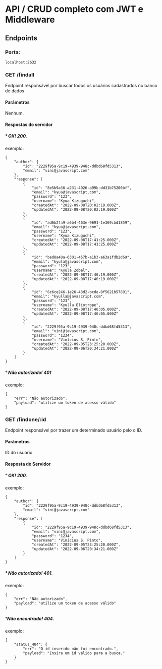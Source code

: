 # API / CRUD completo com JWT e Middleware

## Endpoints

### Porta:
```
localhost:2632
```
### GET /findall
Endpoint responsável por buscar todos os usuários cadastrados no banco de dados

#### Parâmetros
Nenhum.

#### Respostas do servidor
##### ° OK! 200.
exemplo:
```
{
    "author": {
        "id": "2229f95a-9c19-4939-948c-ddbd68fd5313",
        "email": "vini@javascript.com"
    },
    "response": [
        {
            "id": "8e5b9a36-a231-4926-a99b-dd31b75200bf",
            "email": "kyua@javascript.com",
            "password": "123",
            "username": "Kyua Kizuguchi",
            "createdAt": "2022-09-08T20:02:19.000Z",
            "updatedAt": "2022-09-08T20:02:19.000Z"
        },
        {
            "id": "ad6b2fa9-a6b4-463e-9691-1e369cbd1859",
            "email": "kyua@javascript.com",
            "password": "123",
            "username": "Kyua Kizuguchi",
            "createdAt": "2022-09-08T17:41:25.000Z",
            "updatedAt": "2022-09-08T17:41:25.000Z"
        },
        {
            "id": "bed8a40a-6301-457b-a1b3-a63a1fdb2d69",
            "email": "kyula@javascript.com",
            "password": "123",
            "username": "Kyula Zobal",
            "createdAt": "2022-09-08T17:40:19.000Z",
            "updatedAt": "2022-09-08T17:40:19.000Z"
        },
        {
            "id": "6c6ce246-1e26-43d2-bcde-8f5621b57801",
            "email": "kyulla@javascript.com",
            "password": "123",
            "username": "Kyulla Eliotrope",
            "createdAt": "2022-09-08T17:40:05.000Z",
            "updatedAt": "2022-09-08T17:40:05.000Z"
        },
        {
            "id": "2229f95a-9c19-4939-948c-ddbd68fd5313",
            "email": "vini@javascript.com",
            "password": "1234",
            "username": "Vinícius S. Pinto",
            "createdAt": "2022-09-05T23:25:20.000Z",
            "updatedAt": "2022-09-06T20:34:21.000Z"
        }
    ]
}
```
##### ° Não autorizado! 401
exemplo:
```
{
    "err": "Não autorizado",
    "payload": "utilize um token de acesso válido"
}
```


### GET /findone/:id
Endpoint responsável por trazer um determinado usuário pelo o ID.

#### Parâmetros
ID do usuário

#### Resposta do Servidor

##### ° OK! 200.
exemplo:
```
{
    "author": {
        "id": "2229f95a-9c19-4939-948c-ddbd68fd5313",
        "email": "vini@javascript.com"
    },
    "response": [
        {
            "id": "2229f95a-9c19-4939-948c-ddbd68fd5313",
            "email": "vini@javascript.com",
            "password": "1234",
            "username": "Vinícius S. Pinto",
            "createdAt": "2022-09-05T23:25:20.000Z",
            "updatedAt": "2022-09-06T20:34:21.000Z"
        }
    ]
}
```

##### ° Não autorizado! 401.
exemplo:
```
{
    "err": "Não autorizado",
    "payload": "utilize um token de acesso válido"
}
``` 

##### °Não encontrado! 404.
exemplo:
```
{
    "status_404": {
        "err": "O id inserido não foi encontrado.",
        "payload": "Insira um id válido para a busca."
    }
}
```

